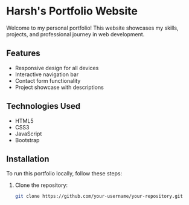 # Harsh's Portfolio Website  
Welcome to my personal portfolio! This website showcases my skills, projects, and professional journey in web development.

## Features  
- Responsive design for all devices  
- Interactive navigation bar  
- Contact form functionality  
- Project showcase with descriptions  

## Technologies Used  
- HTML5  
- CSS3  
- JavaScript  
- Bootstrap  

## Installation  
To run this portfolio locally, follow these steps:  

1. Clone the repository:  
   ```bash
   git clone https://github.com/your-username/your-repository.git
